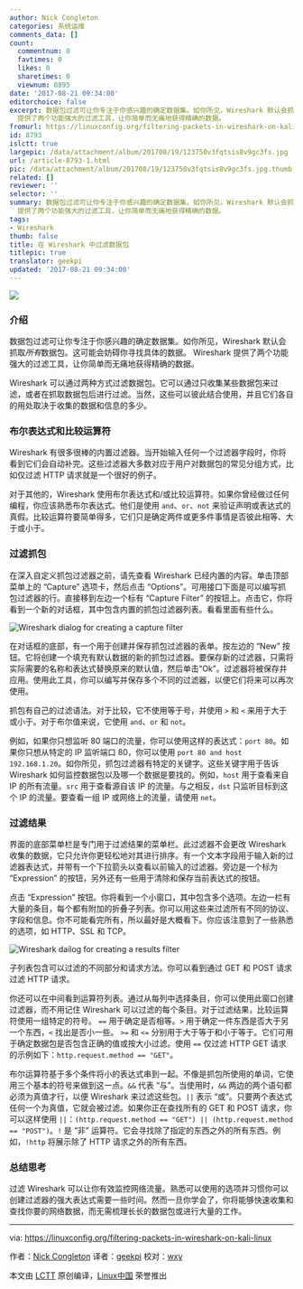 ```yaml
---
author: Nick Congleton
categories: 系统运维
comments_data: []
count:
  commentnum: 0
  favtimes: 0
  likes: 0
  sharetimes: 0
  viewnum: 8895
date: '2017-08-21 09:34:00'
editorchoice: false
excerpt: 数据包过滤可让你专注于你感兴趣的确定数据集。如你所见，Wireshark 默认会抓取所有数据包。这可能会妨碍你寻找具体的数据。 Wireshark
  提供了两个功能强大的过滤工​​具，让你简单而无痛地获得精确的数据。
fromurl: https://linuxconfig.org/filtering-packets-in-wireshark-on-kali-linux
id: 8793
islctt: true
largepic: /data/attachment/album/201708/19/123750v3fqtsis8v9gc3fs.jpg
url: /article-8793-1.html
pic: /data/attachment/album/201708/19/123750v3fqtsis8v9gc3fs.jpg.thumb.jpg
related: []
reviewer: ''
selector: ''
summary: 数据包过滤可让你专注于你感兴趣的确定数据集。如你所见，Wireshark 默认会抓取所有数据包。这可能会妨碍你寻找具体的数据。 Wireshark
  提供了两个功能强大的过滤工​​具，让你简单而无痛地获得精确的数据。
tags:
- Wireshark
thumb: false
title: 在 Wireshark 中过滤数据包
titlepic: true
translator: geekpi
updated: '2017-08-21 09:34:00'
---
```


![](/data/attachment/album/201708/19/123750v3fqtsis8v9gc3fs.jpg)


### 介绍


数据包过滤可让你专注于你感兴趣的确定数据集。如你所见，Wireshark 默认会抓取*所有*数据包。这可能会妨碍你寻找具体的数据。 Wireshark 提供了两个功能强大的过滤工​​具，让你简单而无痛地获得精确的数据。


Wireshark 可以通过两种方式过滤数据包。它可以通过只收集某些数据包来过滤，或者在抓取数据包后进行过滤。当然，这些可以彼此结合使用，并且它们各自的用处取决于收集的数据和信息的多少。


### 布尔表达式和比较运算符


Wireshark 有很多很棒的内置过滤器。当开始输入任何一个过滤器字段时，你将看到它们会自动补完。这些过滤器大多数对应于用户对数据包的常见分组方式，比如仅过滤 HTTP 请求就是一个很好的例子。


对于其他的，Wireshark 使用布尔表达式和/或比较运算符。如果你曾经做过任何编程，你应该熟悉布尔表达式。他们是使用 `and`、`or`、`not` 来验证声明或表达式的真假。比较运算符要简单得多，它们只是确定两件或更多件事情是否彼此相等、大于或小于。


### 过滤抓包


在深入自定义抓包过滤器之前，请先查看 Wireshark 已经内置的内容。单击顶部菜单上的 “Capture” 选项卡，然后点击 “Options”。可用接口下面是可以编写抓包过滤器的行。直接移到左边一个标有 “Capture Filter” 的按钮上。点击它，你将看到一个新的对话框，其中包含内置的抓包过滤器列表。看看里面有些什么。


![Wireshark dialog for creating a capture filter](/data/attachment/album/201708/19/123807wy6kt2sq8f8fls8t.jpg)


在对话框的底部，有一个用于创建并保存抓包过滤器的表单。按左边的 “New” 按钮。它将创建一个填充有默认数据的新的抓包过滤器。要保存新的过滤器，只需将实际需要的名称和表达式替换原来的默认值，然后单击“Ok”。过滤器将被保存并应用。使用此工具，你可以编写并保存多个不同的过滤器，以便它们将来可以再次使用。


抓包有自己的过滤语法。对于比较，它不使用等于号，并使用 `>` 和 `<` 来用于大于或小于。对于布尔值来说，它使用 `and`、`or` 和 `not`。


例如，如果你只想监听 80 端口的流量，你可以使用这样的表达式：`port 80`。如果你只想从特定的 IP 监听端口 80，你可以使用 `port 80 and host 192.168.1.20`。如你所见，抓包过滤器有特定的关键字。这些关键字用于告诉 Wireshark 如何监控数据包以及哪一个数据是要找的。例如，`host` 用于查看来自 IP 的所有流量。`src` 用于查看源自该 IP 的流量。与之相反，`dst` 只监听目标到这个 IP 的流量。要查看一组 IP 或网络上的流量，请使用 `net`。


### 过滤结果


界面的底部菜单栏是专门用于过滤结果的菜单栏。此过滤器不会更改 Wireshark 收集的数据，它只允许你更轻松地对其进行排序。有一个文本字段用于输入新的过滤器表达式，并带有一个下拉箭头以查看以前输入的过滤器。旁边是一个标为 “Expression” 的按钮，另外还有一些用于清除和保存当前表达式的按钮。


点击 “Expression” 按钮。你将看到一个小窗口，其中包含多个选项。左边一栏有大量的条目，每个都有附加的折叠子列表。你可以用这些来过滤所有不同的协议、字段和信息。你不可能看完所有，所以最好是大概看下。你应该注意到了一些熟悉的选项，如 HTTP、SSL 和 TCP。


![Wireshark dailog for creating a results filter](/data/attachment/album/201708/19/123809we838dvp88nx63e6.jpg)


子列表包含可以过滤的不同部分和请求方法。你可以看到通过 GET 和 POST 请求过滤 HTTP 请求。


你还可以在中间看到运算符列表。通过从每列中选择条目，你可以使用此窗口创建过滤器，而不用记住 Wireshark 可以过滤的每个条目。对于过滤结果，比较运算符使用一组特定的符号。 `==` 用于确定是否相等。`>` 用于确定一件东西是否大于另一个东西，`<` 找出是否小一些。 `>=` 和 `<=` 分别用于大于等于和小于等于。它们可用于确定数据包是否包含正确的值或按大小过滤。使用 `==` 仅过滤 HTTP GET 请求的示例如下：`http.request.method == "GET"`。


布尔运算符基于多个条件将小的表达式串到一起。不像是抓包所使用的单词，它使用三个基本的符号来做到这一点。`&&` 代表 “与”。当使用时，`&&` 两边的两个语句都必须为真值才行，以便 Wireshark 来过滤这些包。`||` 表示 “或”。只要两个表达式任何一个为真值，它就会被过滤。如果你正在查找所有的 GET 和 POST 请求，你可以这样使用 `||`：`(http.request.method == "GET") || (http.request.method == "POST")`。`!` 是 “非” 运算符。它会寻找除了指定的东西之外的所有东西。例如，`!http` 将展示除了 HTTP 请求之外的所有东西。


### 总结思考


过滤 Wireshark 可以让你有效监控网络流量。熟悉可以使用的选项并习惯你可以创建过滤器的强大表达式需要一些时间。然而一旦你学会了，你将能够快速收集和查找你要的网络数据，而无需梳理长长的数据包或进行大量的工作。




---


via: <https://linuxconfig.org/filtering-packets-in-wireshark-on-kali-linux>


作者：[Nick Congleton](https://linuxconfig.org/filtering-packets-in-wireshark-on-kali-linux) 译者：[geekpi](https://github.com/geekpi) 校对：[wxy](https://github.com/wxy)


本文由 [LCTT](https://github.com/LCTT/TranslateProject) 原创编译，[Linux中国](https://linux.cn/) 荣誉推出